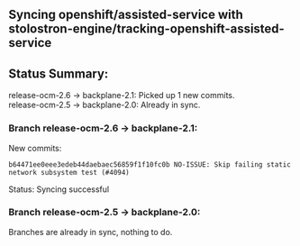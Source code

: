 ## Syncing openshift/assisted-service with stolostron-engine/tracking-openshift-assisted-service

## Status Summary:

release-ocm-2.6 -> backplane-2.1: Picked up 1 new commits.  
release-ocm-2.5 -> backplane-2.0: Already in sync.  

### Branch release-ocm-2.6 -> backplane-2.1:

New commits:

```
b64471ee0eee3edeb44daebaec56859f1f10fc0b NO-ISSUE: Skip failing static network subsystem test (#4094)
```

Status: Syncing successful

### Branch release-ocm-2.5 -> backplane-2.0:

Branches are already in sync, nothing to do.
